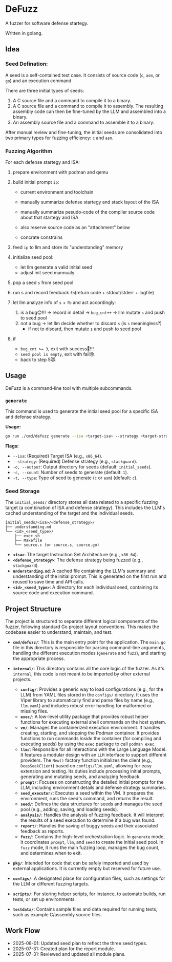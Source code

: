 # DeFuzz

A fuzzer for software defense startegy.

Written in golang.

## Idea

### Seed Defination:

A seed is a self-contained test case. It consists of source code (`c`, `asm`, or `go`) and an execution command.

There are three initial types of seeds:

1.  A C source file and a command to compile it to a binary.
2.  A C source file and a command to compile it to assembly. The resulting assembly code can then be fine-tuned by the LLM and assembled into a binary.
3.  An assembly source file and a command to assemble it to a binary.

After manual review and fine-tuning, the initial seeds are consolidated into two primary types for fuzzing efficiency: `c` and `asm`.

### Fuzzing Algorithm

For each defense startegy and ISA:

1. prepare environment with podman and qemu
2. build initial prompt `ip`:

   - current environment and toolchain
   - manually summarize defense startegy and stack layout of the ISA
   - manually summarize pesudo-code of the compiler source code about that startegy and ISA
   - also reserve source code as an "attachment" below

   - concrate constrains
   <!-- As a templete, stack layout can be json/struct... -->

3. feed `ip` to llm and store its "understanding" memory
   <!-- TODO: 引导llm生成能触发编译器片段的seed pattern(c or asm flip) + 自然语言形式的对 pattern 的描述 -->
   <!-- 验证 pattern 总结的可行性 -->
4. initialize seed pool:

   - let llm generate a valid initial seed <!-- TODO: Should be ?-shots ? -->
   - adjust init seed mannualy

5. pop a seed `s` from seed pool
6. run s and record feedback `fb`(return code + stdout/stderr + logfile)
7. let llm analyze info of `s` + `fb` and act accordingly:
   <!-- TODO: May use Multi-armed bandit for mutation later -->
   1. is a bug😊!!! -> record in detail -> `bug_cnt++` -> llm mutate `s` and push to seed pool
   2. not a bug -> let llm decide whether to discard `s` (is `s` meaningless?)
      - if not to discard, then mutate `s` and push to seed pool
8. if
   - `bug_cnt >= 3`, exit with success🤗!!!
   - `seed pool is empty`, exit with fail😢.
   - back to step 5😾.

## Usage

DeFuzz is a command-line tool with multiple subcommands.

### `generate`

This command is used to generate the initial seed pool for a specific ISA and defense strategy.

**Usage:**

```bash
go run ./cmd/defuzz generate --isa <target-isa> --strategy <target-strategy> [flags]
```

**Flags:**

- `--isa`: (Required) Target ISA (e.g., `x86_64`).
- `--strategy`: (Required) Defense strategy (e.g., `stackguard`).
- `-o, --output`: Output directory for seeds (default: `initial_seeds`).
- `-c, --count`: Number of seeds to generate (default: `1`).
- `-t, --type`: Type of seed to generate (`c` or `asm`) (default: `c`).

### Seed Storage

The `initial_seeds/` directory stores all data related to a specific fuzzing target (a combination of ISA and defense strategy). This includes the LLM's cached understanding of the target and the individual seeds.

```
initial_seeds/<isa>/<defense_strategy>/
├── understanding.md
└── <id>_<seed_type>/
    ├── exec.sh
    ├── Makefile
    └── source.c (or source.s, source.go)
```

- **`<isa>`**: The target Instruction Set Architecture (e.g., `x86_64`).
- **`<defense_strategy>`**: The defense strategy being fuzzed (e.g., `stackguard`).
- **`understanding.md`**: A cached file containing the LLM's summary and understanding of the initial prompt. This is generated on the first run and reused to save time and API calls.
- **`<id>_<seed_type>`**: A directory for each individual seed, containing its source code and execution command.

## Project Structure

The project is structured to separate different logical components of the fuzzer, following standard Go project layout conventions. This makes the codebase easier to understand, maintain, and test.

- **`cmd/defuzz/`**: This is the main entry point for the application. The `main.go` file in this directory is responsible for parsing command-line arguments, handling the different execution modes (`generate` and `fuzz`), and starting the appropriate process.

- **`internal/`**: This directory contains all the core logic of the fuzzer. As it's `internal`, this code is not meant to be imported by other external projects.

  - **`config/`**: Provides a generic way to load configurations (e.g., for the LLM) from YAML files stored in the `configs/` directory. It uses the Viper library to automatically find and parse files by name (e.g., `llm.yaml`) and includes robust error handling for malformed or missing files.
  - **`exec/`**: A low-level utility package that provides robust helper functions for executing external shell commands on the host system.
  - **`vm/`**: Manages the containerized execution environment. It handles creating, starting, and stopping the Podman container. It provides functions to run commands _inside_ the container (for compiling and executing seeds) by using the `exec` package to call `podman exec`.
  - **`llm/`**: Responsible for all interactions with the Large Language Model. It features a modular design with an `LLM` interface to support different providers. The `New()` factory function initializes the client (e.g., `DeepSeekClient`) based on `configs/llm.yaml`, allowing for easy extension and testing. Its duties include processing initial prompts, generating and mutating seeds, and analyzing feedback.
  - **`prompt/`**: Focuses on constructing the detailed initial prompts for the LLM, including environment details and defense strategy summaries.
  - **`seed_executor/`**: Executes a seed within the VM. It prepares the environment, runs the seed's command, and returns the result.
  - **`seed/`**: Defines the data structures for seeds and manages the seed pool (e.g., adding, saving, and loading seeds).
  - **`analysis/`**: Handles the analysis of fuzzing feedback. It will interpret the results of a seed execution to determine if a bug was found.
  - **`report/`**: Handles the saving of buggy seeds and their associated feedback as reports.
  - **`fuzz/`**: Contains the high-level orchestration logic. In `generate` mode, it coordinates `prompt`, `llm`, and `seed` to create the initial seed pool. In `fuzz` mode, it runs the main fuzzing loop, manages the bug count, and determines when to exit.

- **`pkg/`**: Intended for code that can be safely imported and used by external applications. It is currently empty but reserved for future use.

- **`configs/`**: A designated place for configuration files, such as settings for the LLM or different fuzzing targets.

- **`scripts/`**: For storing helper scripts, for instance, to automate builds, run tests, or set up environments.

- **`testdata/`**: Contains sample files and data required for running tests, such as example C/assembly source files.

## Work Flow

- 2025-08-01: Updated seed plan to reflect the three seed types.
- 2025-07-31: Created plan for the report module.
- 2025-07-31: Reviewed and updated all module plans.
